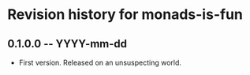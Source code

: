 # Revision history for monads-is-fun

## 0.1.0.0 -- YYYY-mm-dd

* First version. Released on an unsuspecting world.
